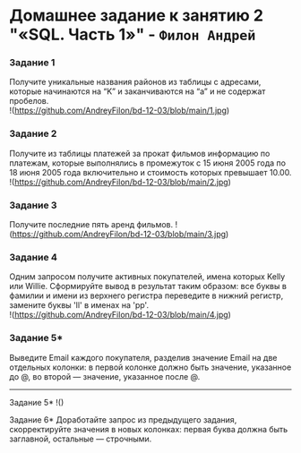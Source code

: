 # Домашнее задание к занятию 2 "«SQL. Часть 1»" - `Филон Андрей`

### Задание 1

Получите уникальные названия районов из таблицы с адресами, которые начинаются на “K” и заканчиваются на “a” и не содержат пробелов.  
!(https://github.com/AndreyFilon/bd-12-03/blob/main/1.jpg)    

### Задание 2

Получите из таблицы платежей за прокат фильмов информацию по платежам, которые выполнялись в промежуток с 15 июня 2005 года по 18 июня 2005 года включительно и стоимость которых превышает 10.00.  
!(https://github.com/AndreyFilon/bd-12-03/blob/main/2.jpg) 
### Задание 3

Получите последние пять аренд фильмов.
!(https://github.com/AndreyFilon/bd-12-03/blob/main/3.jpg)  

### Задание 4

Одним запросом получите активных покупателей, имена которых Kelly или Willie.
Сформируйте вывод в результат таким образом:
    все буквы в фамилии и имени из верхнего регистра переведите в нижний регистр,
    замените буквы 'll' в именах на 'pp'.  
!(https://github.com/AndreyFilon/bd-12-03/blob/main/4.jpg)  

### Задание 5*

Выведите Email каждого покупателя, разделив значение Email на две отдельных колонки: в первой колонке должно быть значение, указанное до @, во второй — значение, указанное после @.

---
Задание 5*
!()  

Задание 6*
Доработайте запрос из предыдущего задания, скорректируйте значения в новых колонках: первая буква должна быть заглавной, остальные — строчными.
